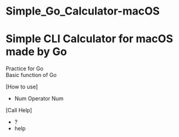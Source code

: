 # Simple_Go_Calculator-macOS
Simple CLI Calculator for macOS made by Go
====================
Practice for Go<br>Basic function of Go

[How to use]
- Num Operator Num

[Call Help]
- ?
- help
